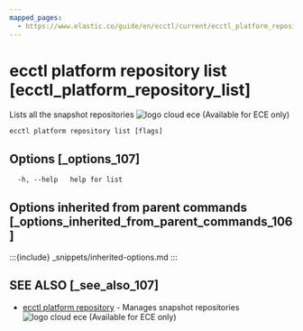 ```yaml
---
mapped_pages:
  - https://www.elastic.co/guide/en/ecctl/current/ecctl_platform_repository_list.html
---
```


# ecctl platform repository list [ecctl_platform_repository_list]

Lists all the snapshot repositories ![logo cloud ece](https://doc-icons.s3.us-east-2.amazonaws.com/logo_cloud_ece.svg "Supported on {{ece}}") (Available for ECE only)

```
ecctl platform repository list [flags]
```


## Options [_options_107]

```
  -h, --help   help for list
```


## Options inherited from parent commands [_options_inherited_from_parent_commands_106]

:::{include} _snippets/inherited-options.md
:::


## SEE ALSO [_see_also_107]

* [ecctl platform repository](/reference/ecctl_platform_repository.md)	 - Manages snapshot repositories ![logo cloud ece](https://doc-icons.s3.us-east-2.amazonaws.com/logo_cloud_ece.svg "Supported on {{ece}}") (Available for ECE only)

